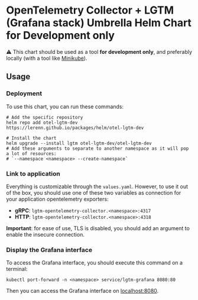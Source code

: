 # OpenTelemetry Collector + LGTM (Grafana stack) Umbrella Helm Chart for Development only

⚠️ This chart should be used as a tool **for development only**, and preferably
locally (with a tool like [Minikube](https://minikube.sigs.k8s.io/docs/start/)).

## Usage

### Deployment

To use this chart, you can run these commands:

```shell
# Add the specific repository
helm repo add otel-lgtm-dev https://lerenn.github.io/packages/helm/otel-lgtm-dev

# Install the chart
helm upgrade --install lgtm otel-lgtm-dev/otel-lgtm-dev
# Add these arguments to separate to another namespace as it will pop a lot of resources:
# `--namespace <namespace> --create-namespace`
```

### Link to application

Everything is customizable through the `values.yaml`. However, to use it out of
the box, you should use one of these two variables as connection for your application
opentelemetry exporters:

* **gRPC**: `lgtm-opentelemetry-collector.<namespace>:4317`
* **HTTP**: `lgtm-opentelemetry-collector.<namespace>:4318`

**Important**: for ease of use, TLS is disabled, you should add an argument to
enable the insecure connection.

### Display the Grafana interface

To access the Grafana interface, you should execute this command on a terminal:

```shell
kubectl port-forward -n <namespace> service/lgtm-grafana 8080:80
```

Then you can access the Grafana interface on [localhost:8080](http://localhost:8080).
